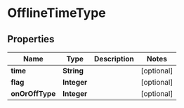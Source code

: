 

# OfflineTimeType


## Properties

Name | Type | Description | Notes
------------ | ------------- | ------------- | -------------
**time** | **String** |  |  [optional]
**flag** | **Integer** |  |  [optional]
**onOrOffType** | **Integer** |  |  [optional]



